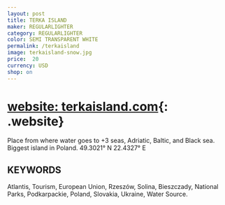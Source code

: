 ```yaml
---
layout: post
title: TERKA ISLAND
maker: REGULARLIGHTER
category: REGULARLIGHTER
color: SEMI TRANSPARENT WHITE
permalink: /terkaisland
image: terkaisland-snow.jpg
price:  20
currency: USD
shop: on
---
```


# [website: terkaisland.com](http://terkaisland.com){: .website}
Place from where water goes to +3 seas, Adriatic, Baltic, and Black sea.
Biggest island in Poland.
49.3021° N 22.4327° E

## KEYWORDS
Atlantis, Tourism, European Union, Rzeszów, Solina, Bieszczady, National Parks, Podkarpackie, Poland, Slovakia,
Ukraine, Water Source.


